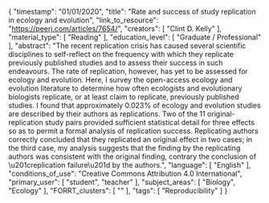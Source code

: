 {
    "timestamp": "01/01/2020",
    "title": "Rate and success of study replication in ecology and evolution",
    "link_to_resource": "https://peerj.com/articles/7654/",
    "creators": [
        "Clint D. Kelly"
    ],
    "material_type": [
        "Reading"
    ],
    "education_level": [
        "Graduate / Professional"
    ],
    "abstract": "The recent replication crisis has caused several scientific disciplines to self-reflect on the frequency with which they replicate previously published studies and to assess their success in such endeavours. The rate of replication, however, has yet to be assessed for ecology and evolution. Here, I survey the open-access ecology and evolution literature to determine how often ecologists and evolutionary biologists replicate, or at least claim to replicate, previously published studies. I found that approximately 0.023% of ecology and evolution studies are described by their authors as replications. Two of the 11 original-replication study pairs provided sufficient statistical detail for three effects so as to permit a formal analysis of replication success. Replicating authors correctly concluded that they replicated an original effect in two cases; in the third case, my analysis suggests that the finding by the replicating authors was consistent with the original finding, contrary the conclusion of \u201creplication failure\u201d by the authors.",
    "language": [
        "English"
    ],
    "conditions_of_use": "Creative Commons Attribution 4.0 International",
    "primary_user": [
        "student",
        "teacher"
    ],
    "subject_areas": [
        "Biology",
        "Ecology"
    ],
    "FORRT_clusters": [
        ""
    ],
    "tags": [
        "Reproducibility"
    ]
}